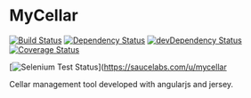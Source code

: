MyCellar
========

[![Build Status](https://travis-ci.org/mycellar/mycellar.png?branch=master)](https://travis-ci.org/mycellar/mycellar)
[![Dependency Status](https://david-dm.org/mycellar/mycellar.png)](https://david-dm.org/mycellar/mycellar)
[![devDependency Status](https://david-dm.org/mycellar/mycellar/dev-status.png)](https://david-dm.org/mycellar/mycellar#info=devDependencies)
[![Coverage Status](https://coveralls.io/repos/mycellar/mycellar/badge.png)](https://coveralls.io/r/mycellar/mycellar)

[![Selenium Test Status](https://saucelabs.com/buildstatus/mycellar)](https://saucelabs.com/u/mycellar

Cellar management tool developed with angularjs and jersey.
